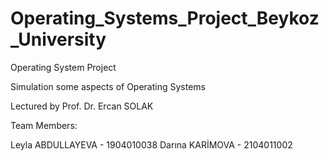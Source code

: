 # Operating_Systems_Project_Beykoz_University

Operating System Project  

Simulation some aspects of Operating Systems

Lectured by Prof. Dr. Ercan SOLAK

Team Members:

Leyla ABDULLAYEVA - 1904010038
Darına KARİMOVA - 2104011002

